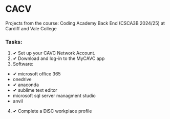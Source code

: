 # CACV
Projects from the course: Coding Academy Back End (CSCA3B 2024/25) at Cardiff and Vale College

### Tasks:
1. ✔ Set up your CAVC Network Account. 
2. ✔ Download and log-in to the MyCAVC app
3. Software:
  * ✔ microsoft office 365
  * onedrive
  * ✔ anaconda
  * ✔ sublime text editor
  * microsoft sql server managment studio
  * anvil
4. ✔ Complete a DiSC workplace profile










